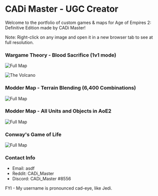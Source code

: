# CADi Master - UGC Creator

Welcome to the portfolio of custom games & maps for Age of Empires 2: Definitive Edition made by CADi Master!

Note: Right-click on any image and open it in a new browser tab to see at full resolution.


### Wargame Theory - Blood Sacrifice (1v1 mode)

![Full Map](https://cdn.discordapp.com/attachments/978338836662878218/978339019731636264/Full_Map_v099.png)

![The Volcano](https://cdn.discordapp.com/attachments/978338836662878218/978342084773806109/The_Volcano.jpg)


### Modder Map - Terrain Blending (6,400 Combinations)

![Full Map](https://cdn.discordapp.com/attachments/978338836662878218/978339019731636264/Full_Map_v099.png)


### Modder Map - All Units and Objects in AoE2

![Full Map](https://cdn.discordapp.com/attachments/978338836662878218/978339019731636264/Full_Map_v099.png)


### Conway's Game of Life

![Full Map](https://cdn.discordapp.com/attachments/978338836662878218/978339019731636264/Full_Map_v099.png)


### Contact Info

- Email: asdf
- Reddit: CADi_Master
- Discord: CADi_Master #8556

FYI - My username is pronounced cad-eye, like Jedi.

